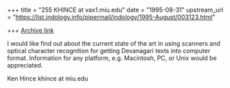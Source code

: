 +++
title = "255 KHINCE at vax1.miu.edu"
date = "1995-08-31"
upstream_url = "https://list.indology.info/pipermail/indology/1995-August/003123.html"

+++
[Archive link](https://list.indology.info/pipermail/indology/1995-August/003123.html)

I would like find out about the current state of the art in using
scanners and optical character recognition for getting Devanagari
texts into computer format. Information for any platform, e.g. Macintosh,
PC, or Unix would be appreciated.

Ken Hince
khince at miu.edu






